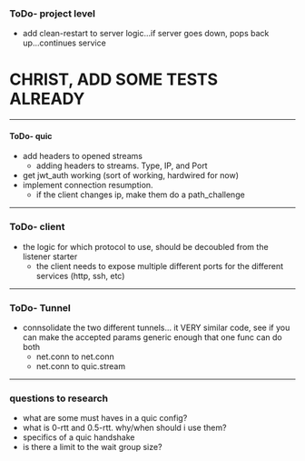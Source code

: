 ### ToDo- project level
- add clean-restart to server logic...if server goes down, pops back up...continues service
# CHRIST, ADD SOME TESTS ALREADY
---
#### ToDo- quic
- add headers to opened streams
    - adding headers to streams. Type, IP, and Port
- get jwt_auth working (sort of working, hardwired for now)
- implement connection resumption.
    - if the client changes ip, make them do a path_challenge

---
### ToDo- client
- the logic for which protocol to use, should be decoubled from the listener starter
    - the client needs to expose multiple different ports for the different services (http, ssh, etc)

---
### ToDo- Tunnel
- connsolidate the two different tunnels... it VERY similar code, see if you can make the accepted params generic enough that one func can do both
    - net.conn to net.conn
    - net.conn to quic.stream
---
### questions to research
- what are some must haves in a quic config?
- what is 0-rtt and 0.5-rtt. why/when should i use them?
- specifics of a quic handshake
- is there a limit to the wait group size? 